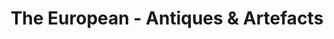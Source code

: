 ---
title: "The European - Antiques & Artefacts"
url: /wellington/the-european-antiques-und-artefacts/
shop: Antiquitäten
---